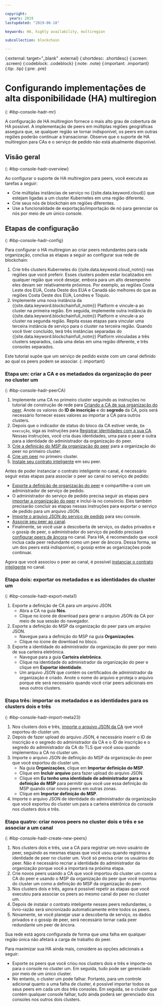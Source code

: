 ```yaml
---

copyright:
  years: 2019
lastupdated: "2019-06-18"

keywords: HA, highly availability, multiregion

subcollection: blockchain

---
```


{:external: target="_blank" .external}
{:shortdesc: .shortdesc}
{:screen: .screen}
{:codeblock: .codeblock}
{:note: .note}
{:important: .important}
{:tip: .tip}
{:pre: .pre}

# Configurando implementações de alta disponibilidade (HA) multiregion
{: #ibp-console-hadr-mr}

A configuração de HA multiregion fornece o mais alto grau de cobertura de HA possível. A implementação de peers em múltiplas regiões geográficas assegura que, se qualquer região se tornar indisponível, os peers em outras regiões poderão continuar a transacionar. Observe que o suporte de HA multiregion para CAs e o serviço de pedido não está atualmente disponível.

## Visão geral
{: #ibp-console-hadr-overview}

Ao configurar o suporte de HA multiregion para peers, você executa as tarefas a seguir:
- Crie múltiplas instâncias de serviço no {{site.data.keyword.cloud}} que estejam ligadas a um cluster Kubernetes em uma região diferente.
- Crie seus nós de blockchain em regiões diferentes.
- Use a funcionalidade de exportação/importação de nó para gerenciar os nós por meio de um único console.

## Etapas de configuração
{: #ibp-console-hadr-config}

Para configurar o HA multiregion ao criar peers redundantes para cada organização, conclua as etapas a seguir ao configurar sua rede de blockchain:

1. Crie três clusters Kubernetes do {{site.data.keyword.cloud_notm}} nas regiões que você preferir. Esses clusters podem estar localizados em qualquer região que você desejar, embora para um alto desempenho eles devam ser relativamente próximos. Por exemplo, as regiões Costa Leste dos EUA, Costa Oeste dos EUA e Canadá são melhores do que as regiões Costa Oeste dos EUA, Londres e Tóquio.
2. Implemente uma nova instância da {{site.data.keyword.blockchainfull_notm}} Platform e vincule-a ao cluster na primeira região. Em seguida, implemente outra instância do {{site.data.keyword.blockchainfull_notm}} Platform e vincule-a ao cluster na segunda região. Repita essas etapas para vincular uma terceira instância de serviço para o cluster na terceira região. Quando você tiver concluído, terá três instâncias separadas do {{site.data.keyword.blockchainfull_notm}} Platform vinculadas a três clusters separados, cada uma delas em uma região diferente, e três consoles separados.

Este tutorial supõe que um serviço de pedido existe com um canal definido ao qual os peers podem se associar.
{: important}

### Etapa um: criar a CA e os metadados da organização do peer no cluster um
{: #ibp-console-hadr-peerCA}

1. Implemente uma CA no primeiro cluster seguindo as instruções no tutorial de construção de rede para [Criando a CA de sua organização do peer](/docs/services/blockchain/howto?topic=blockchain-ibp-console-build-network#ibp-console-build-network-create-CA-org1CA). Anote os valores do **ID de inscrição** e do **segredo** da CA, pois será necessário fornecer esses valores ao importar a CA para outros clusters.
2. Depois que o indicador de status do bloco da CA estiver verde, `Em execução`, siga as instruções para [Registrar identidades com a sua CA](/docs/services/blockchain/howto?topic=blockchain-ibp-console-build-network#ibp-console-build-network-use-CA-org1). Nessas instruções, você cria duas identidades, uma para o peer e outra para a identidade do administrador da organização do peer.
3. [Crie a definição do MSP da organização do peer](/docs/services/blockchain/howto?topic=blockchain-ibp-console-build-network#ibp-console-build-network-create-peers-org1) para a organização do peer no primeiro cluster.
4. [Crie um peer](/docs/services/blockchain?topic=blockchain-ibp-console-build-network#ibp-console-build-network-peer-create) no primeiro cluster.
5. [Instale seu contrato inteligente](/docs/services/blockchain?topic=blockchain-ibp-console-smart-contracts#ibp-console-smart-contracts-install) em seu peer.

Antes de poder instanciar o contrato inteligente no canal, é necessário seguir estas etapas para associar o peer ao canal no serviço de pedido:
- [Exporte a definição de organização do peer](/docs/services/blockchain?topic=blockchain-ibp-console-join-network#ibp-console-join-network-add-org2-remote) e compartilhe-a com um administrador de serviço de pedido.
- O administrador do serviço de pedido precisa seguir as etapas para [importar a organização do peer](/docs/services/blockchain?topic=blockchain-ibp-console-join-network#ibp-console-join-network-import-remote-msp) e incluí-la no consórcio. Eles também precisarão concluir as etapas nessas instruções para exportar o serviço de pedido para um arquivo JSON.
- [Importe o arquivo JSON do serviço de pedido](/docs/services/blockchain?topic=blockchain-ibp-console-join-network#ibp-console-join-network-import-remote-orderer) para seu console.
- [Associe seu peer ao canal](/docs/services/blockchain?topic=blockchain-ibp-console-join-network#ibp-console-join-network-join-peer-org2).
- Finalmente, se você usar a descoberta de serviço, os dados privados e o gossip de peer, o administrador do serviço de pedido precisará [configurar peers de âncora](/docs/services/blockchain/howto?topic=blockchain-ibp-console-govern#ibp-console-govern-channels-anchor-peers) no canal. Para HA, é recomendado que você inclua cada peer redundante como um peer de âncora. Dessa forma, se um dos peers está indisponível, o gossip entre as organizações pode continuar.   

Agora que você associou o peer ao canal, é possível [instanciar o contrato inteligente](/docs/services/blockchain?topic=blockchain-ibp-console-join-network#ibp-console-join-network-join-peer-org2) no canal.

### Etapa dois: exportar os metadados e as identidades do cluster um
{: #ibp-console-hadr-export-meta1}

1. Exporte a definição de CA para um arquivo JSON.
   - Abra a CA na guia **Nós**.
   - Clique no ícone de download para gerar o arquivo JSON da CA por meio de sua sessão do navegador.
2. Exporte a definição do MSP da organização do peer para um arquivo JSON.
   - Navegue para a definição do MSP na guia **Organizações**.
   - Clique no ícone de download no bloco.
3. Exporte a identidade do administrador da organização do peer por meio de sua carteira eletrônica.
   - Navegue para a guia **Carteira eletrônica**.
   - Clique na identidade do administrador da organização do peer e clique em **Exportar identidade**.
   - Um arquivo JSON que contém os certificados de administrador da organização é criado. Anote o nome do arquivo e proteja o arquivo porque ele será necessário quando você criar peers adicionais em seus outros clusters.

### Etapa três: importar os metadados e as identidades para os clusters dois e três
{: #ibp-console-hadr-import-meta23}

1. Nos clusters dois e três, [importe o arquivo JSON da CA](/docs/services/blockchain/howto?topic=blockchain-ibp-console-import-nodes#ibp-console-import-ca) que você exportou do cluster um.  
2. Depois de fazer upload do arquivo JSON, é necessário inserir o ID de inscrição e o segredo do administrador da CA e o ID de inscrição e o segredo do administrador da CA do TLS que você usou quando implementou a CA no cluster um.
2. Importe o arquivo JSON de definição do MSP da organização do peer que você exportou do cluster um.
   - Na guia **Organizações**, clique em **Importar definição do MSP**.
   - Clique em **Incluir arquivo** para fazer upload do arquivo JSON.
   - Clique em **Eu tenho uma identidade de administrador para a definição do MSP** para permitir que você use essa definição do MSP quando criar novos peers em outras zonas.
   - Clique em **Importar definição do MSP**.
3. Importe o arquivo JSON de identidade do administrador da organização que você exportou do cluster um para a carteira eletrônica do console nos clusters dois e três.

### Etapa quatro: criar novos peers no cluster dois e três e se associar a um canal
{: #ibp-console-hadr-create-new-peers}

1. Nos clusters dois e três, use a CA para registrar um novo usuário de peer, seguindo as mesmas etapas que você usou quando registrou a identidade de peer no cluster um. Você só precisa criar os usuários do peer. Não é necessário recriar a identidade do administrador da organização porque você a importará na próxima etapa.
2. Crie novos peers usando a CA que você importou do cluster um como a CA do peer e usando o MSP da organização do peer que você importou do cluster um como a definição do MSP da organização do peer.
3. Nos clusters dois e três, agora é possível repetir as etapas que você executou para associar os peers ao mesmo canal do peer no cluster um. 
4. Depois de instalar o contrato inteligente nesses peers redundantes, o livro-razão será sincronizado automaticamente entre todos os peers.
5. Novamente, se você planejar usar a descoberta de serviço, os dados privados e o gossip de peer, será necessário tornar cada peer redundante um peer de âncora.  

Sua rede está agora configurada de forma que uma falha em qualquer região única não afetará a carga de trabalho do peer.  

Para maximizar sua HA ainda mais, considere as opções adicionais a seguir:
- Exporte os peers que você criou nos clusters dois e três e importe-os para o console no cluster um. Em seguida, tudo pode ser gerenciado por meio de um único cluster.
- No entanto, o cluster um pode falhar. Portanto, para um controle adicional quanto a uma falha de cluster, é possível importar todos os seus peers em cada um dos três consoles. Em seguida, se o cluster que contém qualquer console falhar, tudo ainda poderá ser gerenciado dos consoles nos outros dois clusters.
